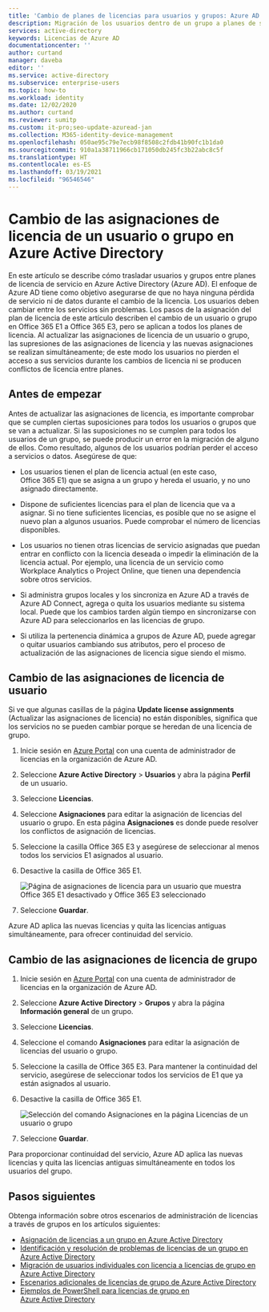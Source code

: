 ```yaml
---
title: 'Cambio de planes de licencias para usuarios y grupos: Azure AD | Microsoft Docs'
description: Migración de los usuarios dentro de un grupo a planes de servicio distintos mediante el uso de licencias de grupo en Azure Active Directory
services: active-directory
keywords: Licencias de Azure AD
documentationcenter: ''
author: curtand
manager: daveba
editor: ''
ms.service: active-directory
ms.subservice: enterprise-users
ms.topic: how-to
ms.workload: identity
ms.date: 12/02/2020
ms.author: curtand
ms.reviewer: sumitp
ms.custom: it-pro;seo-update-azuread-jan
ms.collection: M365-identity-device-management
ms.openlocfilehash: 050ae95c79e7ecb98f8508c2fdb41b90fc1b1da0
ms.sourcegitcommit: 910a1a38711966cb171050db245fc3b22abc8c5f
ms.translationtype: HT
ms.contentlocale: es-ES
ms.lasthandoff: 03/19/2021
ms.locfileid: "96546546"
---
```

# <a name="change-license-assignments-for-a-user-or-group-in-azure-active-directory"></a>Cambio de las asignaciones de licencia de un usuario o grupo en Azure Active Directory

En este artículo se describe cómo trasladar usuarios y grupos entre planes de licencia de servicio en Azure Active Directory (Azure AD). El enfoque de Azure AD tiene como objetivo asegurarse de que no haya ninguna pérdida de servicio ni de datos durante el cambio de la licencia. Los usuarios deben cambiar entre los servicios sin problemas. Los pasos de la asignación del plan de licencia de este artículo describen el cambio de un usuario o grupo en Office 365 E1 a Office 365 E3, pero se aplican a todos los planes de licencia. Al actualizar las asignaciones de licencia de un usuario o grupo, las supresiones de las asignaciones de licencia y las nuevas asignaciones se realizan simultáneamente; de este modo los usuarios no pierden el acceso a sus servicios durante los cambios de licencia ni se producen conflictos de licencia entre planes.

## <a name="before-you-begin"></a>Antes de empezar

Antes de actualizar las asignaciones de licencia, es importante comprobar que se cumplen ciertas suposiciones para todos los usuarios o grupos que se van a actualizar. Si las suposiciones no se cumplen para todos los usuarios de un grupo, se puede producir un error en la migración de alguno de ellos. Como resultado, algunos de los usuarios podrían perder el acceso a servicios o datos. Asegúrese de que:

- Los usuarios tienen el plan de licencia actual (en este caso, Office 365 E1) que se asigna a un grupo y hereda el usuario, y no uno asignado directamente.

- Dispone de suficientes licencias para el plan de licencia que va a asignar. Si no tiene suficientes licencias, es posible que no se asigne el nuevo plan a algunos usuarios. Puede comprobar el número de licencias disponibles.

- Los usuarios no tienen otras licencias de servicio asignadas que puedan entrar en conflicto con la licencia deseada o impedir la eliminación de la licencia actual. Por ejemplo, una licencia de un servicio como Workplace Analytics o Project Online, que tienen una dependencia sobre otros servicios.

- Si administra grupos locales y los sincroniza en Azure AD a través de Azure AD Connect, agrega o quita los usuarios mediante su sistema local. Puede que los cambios tarden algún tiempo en sincronizarse con Azure AD para seleccionarlos en las licencias de grupo.

- Si utiliza la pertenencia dinámica a grupos de Azure AD, puede agregar o quitar usuarios cambiando sus atributos, pero el proceso de actualización de las asignaciones de licencia sigue siendo el mismo.

## <a name="change-user-license-assignments"></a>Cambio de las asignaciones de licencia de usuario

Si ve que algunas casillas de la página **Update license assignments** (Actualizar las asignaciones de licencia) no están disponibles, significa que los servicios no se pueden cambiar porque se heredan de una licencia de grupo.

1. Inicie sesión en [Azure Portal](https://portal.azure.com/) con una cuenta de administrador de licencias en la organización de Azure AD.
1. Seleccione **Azure Active Directory** > **Usuarios** y abra la página **Perfil** de un usuario.
1. Seleccione **Licencias**.
1. Seleccione **Asignaciones** para editar la asignación de licencias del usuario o grupo. En esta página **Asignaciones** es donde puede resolver los conflictos de asignación de licencias.
1. Seleccione la casilla Office 365 E3 y asegúrese de seleccionar al menos todos los servicios E1 asignados al usuario.
1. Desactive la casilla de Office 365 E1.

    ![Página de asignaciones de licencia para un usuario que muestra Office 365 E1 desactivado y Office 365 E3 seleccionado](./media/licensing-groups-change-licenses/update-user-license-assignments.png)

1. Seleccione **Guardar**.

Azure AD aplica las nuevas licencias y quita las licencias antiguas simultáneamente, para ofrecer continuidad del servicio.

## <a name="change-group-license-assignments"></a>Cambio de las asignaciones de licencia de grupo

1. Inicie sesión en [Azure Portal](https://portal.azure.com/) con una cuenta de administrador de licencias en la organización de Azure AD.
1. Seleccione **Azure Active Directory** > **Grupos** y abra la página **Información general** de un grupo.
1. Seleccione **Licencias**.
1. Seleccione el comando **Asignaciones** para editar la asignación de licencias del usuario o grupo.
1. Seleccione la casilla de Office 365 E3. Para mantener la continuidad del servicio, asegúrese de seleccionar todos los servicios de E1 que ya están asignados al usuario.
1. Desactive la casilla de Office 365 E1.

    ![Selección del comando Asignaciones en la página Licencias de un usuario o grupo](./media/licensing-groups-change-licenses/update-group-license-assignments.png)

1. Seleccione **Guardar**.

Para proporcionar continuidad del servicio, Azure AD aplica las nuevas licencias y quita las licencias antiguas simultáneamente en todos los usuarios del grupo.

## <a name="next-steps"></a>Pasos siguientes

Obtenga información sobre otros escenarios de administración de licencias a través de grupos en los artículos siguientes:

- [Asignación de licencias a un grupo en Azure Active Directory](licensing-groups-assign.md)
- [Identificación y resolución de problemas de licencias de un grupo en Azure Active Directory](licensing-groups-resolve-problems.md)
- [Migración de usuarios individuales con licencia a licencias de grupo en Azure Active Directory](licensing-groups-migrate-users.md)
- [Escenarios adicionales de licencias de grupo de Azure Active Directory](licensing-group-advanced.md)
- [Ejemplos de PowerShell para licencias de grupo en Azure Active Directory](licensing-ps-examples.md)
